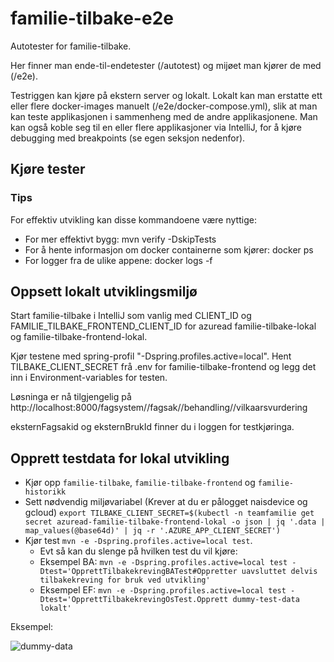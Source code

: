 # familie-tilbake-e2e
Autotester for familie-tilbake.

Her finner man ende-til-endetester (/autotest) og mijøet man kjører de med (/e2e).

Testriggen kan kjøre på ekstern server og lokalt. Lokalt kan man erstatte ett eller flere docker-images manuelt (/e2e/docker-compose.yml), slik at man kan teste applikasjonen i sammenheng med de andre applikasjonene. Man kan også koble seg til en eller flere applikasjoner via IntelliJ, for å kjøre debugging med breakpoints (se egen seksjon nedenfor).

## Kjøre tester
### Tips

For effektiv utvikling kan disse kommandoene være nyttige:

* For mer effektivt bygg: mvn verify -DskipTests
* For å hente informasjon om docker containerne som kjører: docker ps
* For logger fra de ulike appene: docker logs <docker-id> -f

## Oppsett lokalt utviklingsmiljø

Start familie-tilbake i IntelliJ som vanlig med CLIENT_ID og FAMILIE_TILBAKE_FRONTEND_CLIENT_ID for azuread familie-tilbake-lokal og familie-tilbake-frontend-lokal.

Kjør testene med spring-profil "-Dspring.profiles.active=local". Hent TILBAKE_CLIENT_SECRET frå .env for familie-tilbake-frontend og legg det inn i Environment-variables for testen.

Løsninga er nå tilgjengelig på http://localhost:8000/fagsystem/<system>/fagsak/<eksternFagsakId>/behandling/<eksternBrukId>/vilkaarsvurdering

eksternFagsakid og eksternBrukId finner du i loggen for testkjøringa.

## Opprett testdata for lokal utvikling
- Kjør opp `familie-tilbake`, `familie-tilbake-frontend` og `familie-historikk`
- Sett nødvendig miljøvariabel (Krever at du er pålogget naisdevice og gcloud) `export TILBAKE_CLIENT_SECRET=$(kubectl -n teamfamilie get secret azuread-familie-tilbake-frontend-lokal -o json | jq '.data | map_values(@base64d)' | jq -r '.AZURE_APP_CLIENT_SECRET')`
- Kjør test `mvn -e -Dspring.profiles.active=local test`. 
  - Evt så kan du slenge på hvilken test du vil kjøre:
  - Eksempel BA: `mvn -e -Dspring.profiles.active=local test -Dtest='OpprettTilbakekrevingBATest#Oppretter uavsluttet delvis tilbakekreving for bruk ved utvikling'`
  - Eksempel EF: `mvn -e -Dspring.profiles.active=local test -Dtest='OpprettTilbakekrevingOsTest.Opprett dummy-test-data lokalt'`


Eksempel: 

![dummy-data](https://user-images.githubusercontent.com/402915/204290705-75996d85-6967-427f-80f7-e3d6532527c7.png)